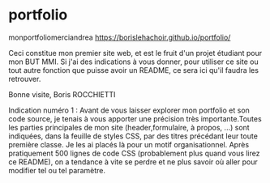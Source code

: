 # portfolio
monportfoliomerciandrea
https://borislehachoir.github.io/portfolio/

Ceci constitue mon premier site web, et est le fruit d'un projet étudiant pour mon BUT MMI. 
Si j'ai des indications à vous donner, pour utiliser ce site ou tout autre fonction que puisse avoir un README, ce sera ici qu'il faudra les retrouver. 

Bonne visite,
Boris ROCCHIETTI


Indication numéro 1 : Avant de vous laisser explorer mon portfolio et son code source, je tenais à vous apporter une précision très importante.Toutes les parties principales de mon site (header,formulaire, à propos, ...) sont indiquées, dans la feuille de styles CSS, par des titres précédant leur toute première classe. Je les ai placés là pour un motif organisationnel. Après pratiquement 500 lignes de code CSS (probablement plus quand vous lirez ce README), on a tendance à vite se perdre et ne plus savoir où aller pour modifier tel ou tel paramètre. 
